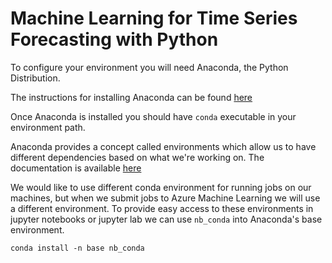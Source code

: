 # Machine Learning for Time Series Forecasting with Python

To configure your environment you will need Anaconda, the Python Distribution.

The instructions for installing Anaconda can be found [here](https://docs.anaconda.com/anaconda/install/)

Once Anaconda is installed you should have `conda` executable in your environment path.

Anaconda provides a concept called environments which allow us to have different dependencies based on what we're working on. The documentation is available [here](https://docs.conda.io/projects/conda/en/latest/user-guide/tasks/manage-environments.html)

We would like to use different conda environment for running jobs on our machines, but when we submit jobs to Azure Machine Learning we will use a different environment. To provide easy access to these environments in jupyter notebooks or jupyter lab we can use `nb_conda` into Anaconda's base environment.

```{bash}
conda install -n base nb_conda
```

